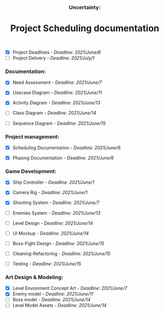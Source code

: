 <br />
<p align="center">

  <h3 align="center">Uncertainty:</h3>

  <h1 align="center"> Project Scheduling documentation </h1>  
    
  <p h2 align="center">
    <br />

- [x] Project Deadlines - *Deadline: 2021/June/6*
- [ ] Project Delivery - *Deadline: 2021/July/1*

### Documentation:  
- [x] Need Assessment - *Deadline: 2021/June/7*
- [x] Usecase Diagram - *Deadline: 2021/June/11*
- [x] Activity Diagram - *Deadline: 2021/June/13*
- [ ] Class Diagram - *Deadline: 2021/June/14*
- [ ] Sequence Diagram - *Deadline: 2021/June/15*


### Project management:  
- [x] Scheduling Documentation - *Deadline: 2021/June/6*
- [x] Phasing Documentation  - *Deadline: 2021/June/6*


### Game Development:
- [x] Ship Controller - *Deadline: 2021/June/1*
- [x] Camera Rig - *Deadline: 2021/June/1*
- [x] Shooting System - *Deadline: 2021/June/7*
- [ ] Enemies System - *Deadline: 2021/June/13*
- [ ] Level Design - *Deadline: 2021/June/14*
- [ ] UI Mockup - *Deadline: 2021/June/14*
- [ ] Boss-Fight Design - *Deadline: 2021/June/15*
- [ ] Cleaning-Refactoring - *Deadline: 2021/June/15*
- [ ] Testing - *Deadline: 2021/June/15*


### Art Design & Modeling:
- [x] Level Envionment Concept Art - *Deadline: 2021/June/7*
- [x] Enemy model - *Deadline: 2021/June/11*
- [ ] Boss model - *Deadline: 2021/June/14*
- [ ] Level Model Assets - *Deadline: 2021/June/14*
